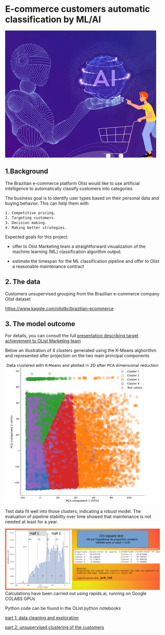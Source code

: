 # E-commerce customers automatic classification by ML/AI
![ecommerce](ecommerce.png)
## 1.Background
The Brazilian e-commerce platform Olist would like to use artificial intelligence to automatically classify customers into categories. 

The business goal is to identify user types based on their personal data and buying behavior. This can help them with:

    1. Competitive pricing.
    2. Targeting customers.
    3. Decision making.
    4. Making better strategies.
    
Expected goals for this project: 

- offer to Olist Marketing team a straightforward visualization of the machine learning (ML) classification algorithm output.

- estimate the timespan for the ML classification pipeline and offer to Olist a reasonable maintenance contract

## 2. The data

Customers unsupervised grouping from the Brazilian e-commerce company Olist dataset

https://www.kaggle.com/olistbr/brazilian-ecommerce

## 3. The model outcome

For details, you can consult the full [presentation describing target achievement to OList Marketing team](https://github.com/opsabarsec/E-commerce-customers-automatic-clustering/blob/master/segmentation_clients_fr.pdf)

Below an illustration of 4 clusters generated using the K-Means alghorithm and represented after projection on the two main principal components

![clusters](cluster.png)

Test data fit well into those clusters, indicating a robust model. The evaluation of pipeline stability over time showed that maintenance is not needed at least for a year.

![chisquare](chisquare.png)
Calculations have been carried out using rapids.ai, running on Google COLABS GPUs

Python code can be found in the OList python notebooks

[part 1: data cleaning and exploration](https://github.com/opsabarsec/E-commerce-customers-automatic-clustering/blob/master/OList_part1.ipynb)

[part 2: unsupervised clustering of the customers](https://github.com/opsabarsec/E-commerce-customers-automatic-clustering/blob/master/OList_part2.ipynb)

